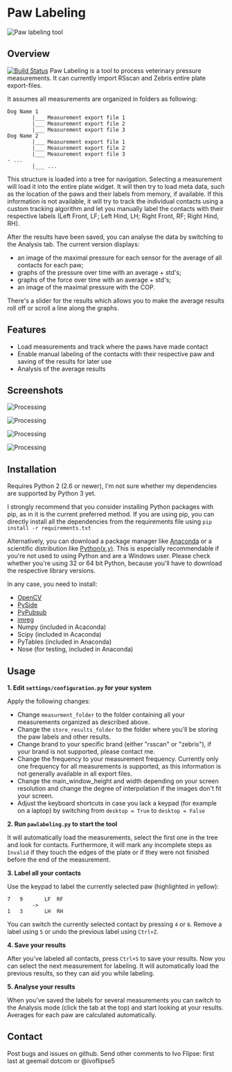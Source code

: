 Paw Labeling
============

![Paw labeling tool](doc/images/Pawlabeling.png)

Overview
--------

[![Build Status](https://travis-ci.org/ivoflipse/Pawlabeling.png)](https://travis-ci.org/ivoflipse/Pawlabeling)
Paw Labeling is a tool to process veterinary pressure measurements.
It can currently import RSscan and Zebris entire plate export-files.

It assumes all measurements are organized in folders as following:

    Dog Name 1
            |___ Measurement export file 1
            |___ Measurement export file 2
            |___ Measurement export file 3
    Dog Name 2
            |___ Measurement export file 1
            |___ Measurement export file 2
            |___ Measurement export file 3
    - ...
            |___ ...

This structure is loaded into a tree for navigation. Selecting a measurement will load it into the entire plate widget.
It will then try to load meta data, such as the location of the paws and their labels from memory, if available.
If this information is not available, it will try to track the individual contacts using a custom tracking algorithm and let you manually label the contacts with their respective labels
(Left Front, LF; Left Hind, LH; Right Front, RF; Right Hind, RH).

After the results have been saved, you can analyse the data by switching to the Analysis tab. The current version displays:

- an image of the maximal pressure for each sensor for the average of all contacts for each paw;
- graphs of the pressure over time with an average + std's;
- graphs of the force over time with an average + std's;
- an image of the maximal pressure with the COP.

There's a slider for the results which allows you to make the average results roll off or scroll a line along the graphs.


Features
--------

- Load measurements and track where the paws have made contact
- Enable manual labeling of the contacts with their respective paw and saving of the results for later use
- Analysis of the average results


Screenshots
-----------

![Processing](doc/images/Processing.png)

![Processing](doc/images/2D_view.png)

![Processing](doc/images/Force.png)

![Processing](doc/images/COP.png)

Installation
-----

Requires Python 2 (2.6 or newer), I'm not sure whether my dependencies are supported by Python 3 yet.

I strongly recommend that you consider installing Python packages with pip, as in it is the current preferred method.
If you are using pip, you can directly install all the dependencies from the requirements file using
`pip install -r requirements.txt`

Alternatively, you can download a package manager like [Anaconda](http://continuum.io/downloads) or
a scientific distribution like [Python(x,y)](https://code.google.com/p/pythonxy/).
This is especially recommendable if you're not used to using Python and are a Windows user. Please check whether you're using 32 or 64 bit Python, because you'll have to download the respective library versions.

In any case, you need to install:

- [OpenCV](http://www.lfd.uci.edu/~gohlke/pythonlibs/#opencv)
- [PySide](http://www.lfd.uci.edu/~gohlke/pythonlibs/#pyside)
- [PyPubsub](http://pubsub.sourceforge.net/)
- [imreg](https://github.com/pyimreg/imreg)
- Numpy (included in Acaconda)
- Scipy (included in Acaconda)
- PyTables (included in Anaconda)
- Nose (for testing, included in Anaconda)

Usage
-----

**1. Edit `settings/configuration.py` for your system**

Apply the following changes:

- Change `measurment_folder` to the folder containing all your measurements organized as described above.
- Change the `store_results_folder` to the folder where you'll be storing the paw labels and other results.
- Change brand to your specific brand (either "rsscan" or "zebris"), if your brand is not supported, please contact me.
- Change the frequency to your measurement frequency. Currently only one frequency for all measurements is supported, as this information is not generally available in all export files.
- Change the main_window_height and width depending on your screen resolution and change the degree of interpolation if the images don't fit your screen.
- Adjust the keyboard shortcuts in case you lack a keypad (for example on a laptop) by switching from `desktop = True` to `desktop = False` 


**2. Run `pawlabeling.py` to start the tool**

It will automatically load the measurements, select the first one in the tree and look for contacts.
Furthermore, it will mark any incomplete steps as `Invalid` if they touch the edges of the plate or if they were not finished before the end of the measurement.

**3. Label all your contacts**

Use the keypad to label the currently selected paw (highlighted in yellow):

	7	9		LF	RF	
			->
	1	3		LH	RH

You can switch the currently selected contact by pressing `4` or `6`. Remove a label using `5` or undo the previous label using `Ctrl+Z`.

**4. Save your results**

After you've labeled all contacts, press `Ctrl+S` to save your results. Now you can select the next measurement for labeling. It will automatically load the previous results, so they can aid you while labeling.

**5. Analyse your results**

When you've saved the labels for several measurements you can switch to the Analysis mode (click the tab at the top) and start looking at your results. Averages for each paw are calculated automatically.

Contact
----------

Post bugs and issues on github. Send other comments to Ivo Flipse: first last at geemail dotcom or @ivoflipse5